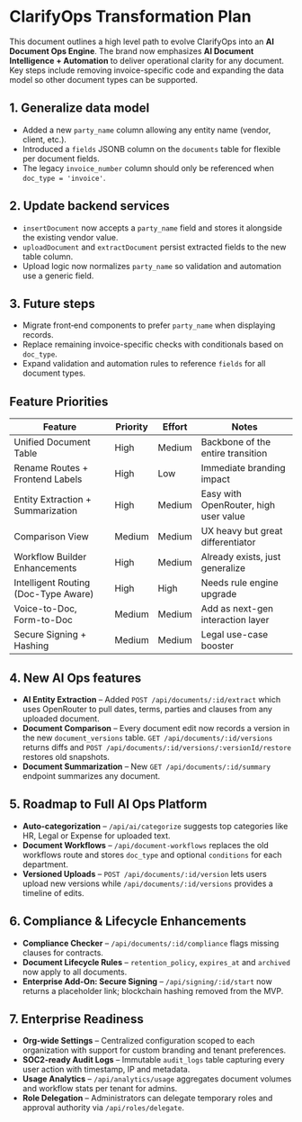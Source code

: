 # ClarifyOps Transformation Plan

This document outlines a high level path to evolve ClarifyOps into an **AI Document Ops Engine**. The brand now emphasizes **AI Document Intelligence + Automation** to deliver operational clarity for any document. Key steps include removing invoice-specific code and expanding the data model so other document types can be supported.

## 1. Generalize data model

- Added a new `party_name` column allowing any entity name (vendor, client, etc.).
- Introduced a `fields` JSONB column on the `documents` table for flexible per document fields.
- The legacy `invoice_number` column should only be referenced when `doc_type = 'invoice'`.

## 2. Update backend services

- `insertDocument` now accepts a `party_name` field and stores it alongside the existing vendor value.
- `uploadDocument` and `extractDocument` persist extracted fields to the new table column.
- Upload logic now normalizes `party_name` so validation and automation use a generic field.

## 3. Future steps

- Migrate front‑end components to prefer `party_name` when displaying records.
- Replace remaining invoice-specific checks with conditionals based on `doc_type`.
- Expand validation and automation rules to reference `fields` for all document types.

## Feature Priorities

| Feature                              | Priority | Effort | Notes                                   |
|--------------------------------------|---------|-------|-----------------------------------------|
| Unified Document Table               | High    | Medium | Backbone of the entire transition       |
| Rename Routes + Frontend Labels      | High    | Low    | Immediate branding impact               |
| Entity Extraction + Summarization    | High    | Medium | Easy with OpenRouter, high user value   |
| Comparison View                      | Medium  | Medium | UX heavy but great differentiator       |
| Workflow Builder Enhancements        | High    | Medium | Already exists, just generalize         |
| Intelligent Routing (Doc-Type Aware) | High    | High   | Needs rule engine upgrade               |
| Voice-to-Doc, Form-to-Doc            | Medium  | Medium | Add as next-gen interaction layer       |
| Secure Signing + Hashing             | Medium  | Medium | Legal use-case booster                  |

## 4. New AI Ops features

- **AI Entity Extraction** – Added `POST /api/documents/:id/extract` which uses OpenRouter to pull dates, terms, parties and clauses from any uploaded document.
- **Document Comparison** – Every document edit now records a version in the new `document_versions` table. `GET /api/documents/:id/versions` returns diffs and `POST /api/documents/:id/versions/:versionId/restore` restores old snapshots.
- **Document Summarization** – New `GET /api/documents/:id/summary` endpoint summarizes any document.

## 5. Roadmap to Full AI Ops Platform

- **Auto-categorization** – `/api/ai/categorize` suggests top categories like HR, Legal or Expense for uploaded text.
- **Document Workflows** – `/api/document-workflows` replaces the old workflows route and stores `doc_type` and optional `conditions` for each department.
- **Versioned Uploads** – `POST /api/documents/:id/version` lets users upload new versions while `/api/documents/:id/versions` provides a timeline of edits.

## 6. Compliance & Lifecycle Enhancements

- **Compliance Checker** – `/api/documents/:id/compliance` flags missing clauses for contracts.
- **Document Lifecycle Rules** – `retention_policy`, `expires_at` and `archived` now apply to all documents.
- **Enterprise Add-On: Secure Signing** – `/api/signing/:id/start` now returns a placeholder link; blockchain hashing removed from the MVP.

## 7. Enterprise Readiness

- **Org-wide Settings** – Centralized configuration scoped to each organization with support for custom branding and tenant preferences.
- **SOC2-ready Audit Logs** – Immutable `audit_logs` table capturing every user action with timestamp, IP and metadata.
- **Usage Analytics** – `/api/analytics/usage` aggregates document volumes and workflow stats per tenant for admins.
- **Role Delegation** – Administrators can delegate temporary roles and approval authority via `/api/roles/delegate`.
